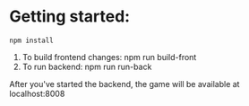 # Getting started:
    npm install

1. To build frontend changes: npm run build-front
1. To run backend: npm run run-back

After you've started the backend, the game will be available at localhost:8008
